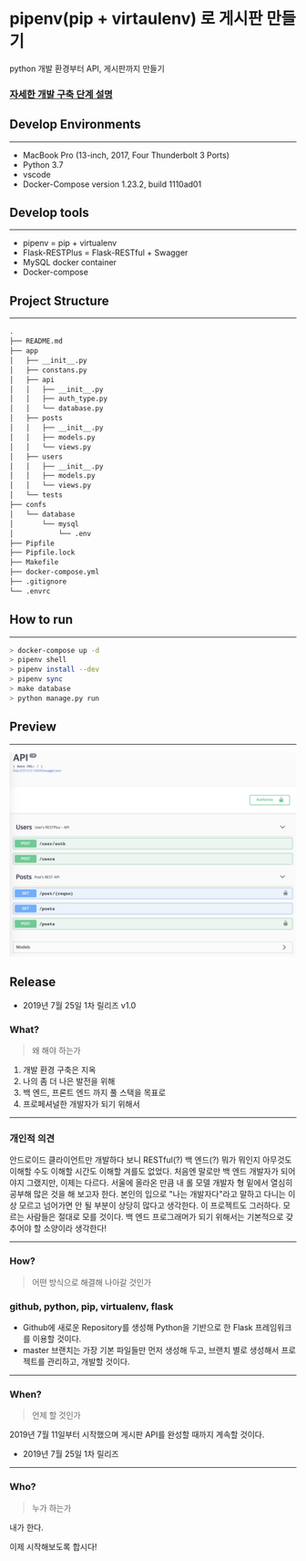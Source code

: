 # pipenv(pip + virtaulenv) 로 게시판 만들기

python 개발 환경부터 API, 게시판까지 만들기



### [자세한 개발 구축 단계 설명](https://www.notion.so/msnodeve/Flask-RESTPlus-API-CRUD-Board-8ae65b4edd764a15b381579e16802a69)



## Develop Environments

***

- MacBook Pro (13-inch, 2017, Four Thunderbolt 3 Ports)
- Python 3.7
- vscode
- Docker-Compose version 1.23.2, build 1110ad01



## Develop tools

***

- pipenv = pip + virtualenv
- Flask-RESTPlus = Flask-RESTful + Swagger
- MySQL docker container
- Docker-compose



## Project Structure

***

```txt
.
├── README.md
├── app
│   ├── __init__.py
│   ├── constans.py
│   ├── api
│   │   ├── __init__.py
│   │   ├── auth_type.py
│   │   └── database.py
│   ├── posts
│   │   ├── __init__.py
│   │   ├── models.py
│   │   └── views.py
│   ├── users
│   │   ├── __init__.py
│   │   ├── models.py
│   │   └── views.py
│   └── tests
├── confs
│   └── database
│       └── mysql
│           └── .env
├── Pipfile
├── Pipfile.lock
├── Makefile
├── docker-compose.yml
├── .gitignore
└── .envrc
```



## How to run

***

```bash
> docker-compose up -d
> pipenv shell
> pipenv install --dev
> pipenv sync
> make database
> python manage.py run
```



## Preview

***

![api_image](/images/api_image.png)



## Release

- 2019년 7월 25일 1차 릴리즈 v1.0





### What?

> 왜 해야 하는가

1. 개발 환경 구축은 지옥
2. 나의 좀 더 나은 발전을 위해
3. 백 엔드, 프론트 엔드 까지 풀 스택을 목표로
4. 프로페셔널한 개발자가 되기 위해서

***

### **개인적 의견**

안드로이드 클라이언트만 개발하다 보니 RESTful(?) 백 엔드(?) 뭐가 뭐인지 아무것도 이해할 수도 이해할 시간도 이해할 겨를도 없었다. 처음엔 말로만 백 엔드 개발자가 되어야지 그랬지만, 이제는 다르다. 서울에 올라온 만큼 내 롤 모델 개발자 형 밑에서 열심히 공부해 많은 것을 해 보고자 한다. 본인의 입으로 "나는 개발자다"라고 말하고 다니는 이상 모르고 넘어가면 안 될 부분이 상당히 많다고 생각한다. 이 프로젝트도 그러하다. 모르는 사람들은 절대로 모를 것이다. 백 엔드 프로그래머가 되기 위해서는 기본적으로 갖추어야 할 소양이라 생각한다!

---

### **How?**

> 어떤 방식으로 해결해 나아갈 것인가

### **github, python, pip, virtualenv, flask**

- Github에 새로운 Repository를 생성해 Python을 기반으로 한 Flask 프레임워크를 이용할 것이다.
- master 브랜치는 가장 기본 파일들만 먼저 생성해 두고, 브랜치 별로 생성해서 프로젝트를 관리하고, 개발할 것이다.

---

### **When?**

> 언제 할 것인가

2019년 7월 11일부터 시작했으며 게시판 API를 완성할 때까지 계속할 것이다.

- 2019년 7월 25일 1차 릴리즈

---

### **Who?**

> 누가 하는가

내가 한다.



이제 시작해보도록 합시다!